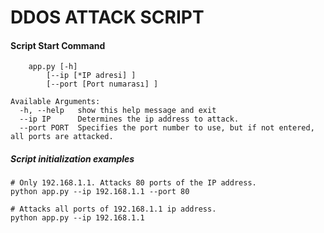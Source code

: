 # DDOS ATTACK SCRIPT

#### Script Start Command
```
    app.py [-h]
        [--ip [*IP adresi] ]
        [--port [Port numarası] ]

Available Arguments:
  -h, --help   show this help message and exit
  --ip IP      Determines the ip address to attack.
  --port PORT  Specifies the port number to use, but if not entered, all ports are attacked.
```

##### Script initialization examples
```
# Only 192.168.1.1. Attacks 80 ports of the IP address.
python app.py --ip 192.168.1.1 --port 80

# Attacks all ports of 192.168.1.1 ip address.
python app.py --ip 192.168.1.1

```
